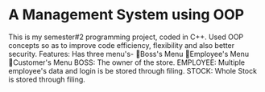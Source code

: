# A Management System using OOP
This is my semester#2 programming project, coded in C++. Used OOP concepts so as to improve code efficiency, flexibility and also better security.
Features: Has three menu's- Boss's Menu Employee's Menu Customer's Menu
BOSS: The owner of the store.
EMPLOYEE: Multiple employee's data and login is be stored through filing.
STOCK: Whole Stock is stored through filing.
